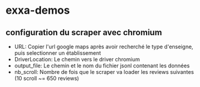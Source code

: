 # exxa-demos
    
## configuration du scraper avec chromium
 - URL: Copier l'url google maps après avoir recherché le type d'enseigne, puis selectionner un établissement
 - DriverLocation: Le chemin vers le driver chromium
 - output_file: Le chemin et le nom du fichier jsonl contenant les données
 - nb_scroll: Nombre de fois que le scraper va loader les reviews suivantes (10 scroll ~= 650 reviews)


    
